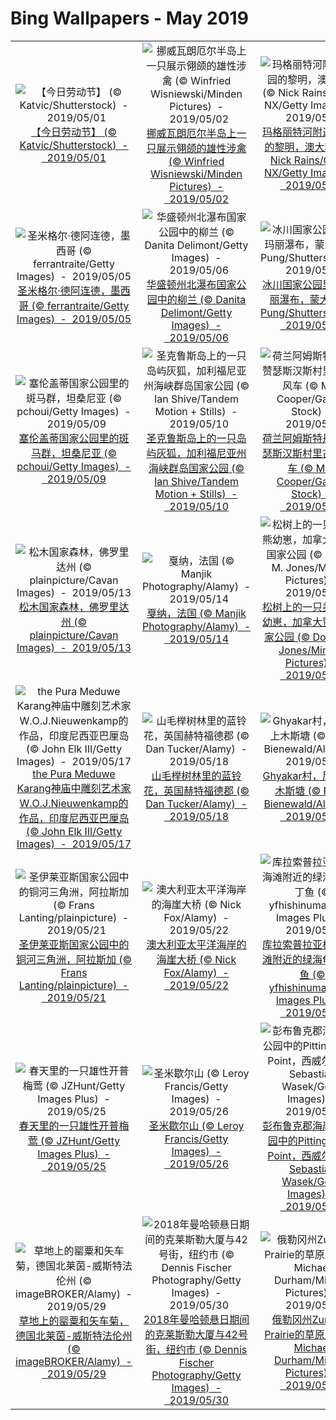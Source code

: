 # Bing Wallpapers - May 2019

| | | | |
|:-------------------------:|:-------------------------:|:-------------------------:|:-------------------------:|
| ![【今日劳动节】 (© Katvic/Shutterstock)  -  2019/05/01](https://cn.bing.com/th?id=OHR.may1_ZH-CN8582006115_1920x1080.jpg&w=480)[【今日劳动节】 (© Katvic/Shutterstock)  -  2019/05/01](https://cn.bing.com/th?id=OHR.may1_ZH-CN8582006115_1920x1080.jpg) | ![挪威瓦朗厄尔半岛上一只展示翎颌的雄性涉禽 (© Winfried Wisniewski/Minden Pictures)  -  2019/05/02](https://cn.bing.com/th?id=OHR.RuffLek_ZH-CN8485019267_1920x1080.jpg&w=480)[挪威瓦朗厄尔半岛上一只展示翎颌的雄性涉禽 (© Winfried Wisniewski/Minden Pictures)  -  2019/05/02](https://cn.bing.com/th?id=OHR.RuffLek_ZH-CN8485019267_1920x1080.jpg) | ![玛格丽特河附近葡萄园的黎明，澳大利亚 (© Nick Rains/Corbis NX/Getty Images)  -  2019/05/03](https://cn.bing.com/th?id=OHR.MargaretRiverVineyards_ZH-CN8547374435_1920x1080.jpg&w=480)[玛格丽特河附近葡萄园的黎明，澳大利亚 (© Nick Rains/Corbis NX/Getty Images)  -  2019/05/03](https://cn.bing.com/th?id=OHR.MargaretRiverVineyards_ZH-CN8547374435_1920x1080.jpg) | ![斯凯利格群岛（由斯凯利格·迈克尔岛和小斯凯利格岛组成)，爱尔兰 (© Design Pics/DanitaDelimont.com)  -  2019/05/04](https://cn.bing.com/th?id=OHR.SkelligMichael_ZH-CN8635121409_1920x1080.jpg&w=480)[斯凯利格群岛（由斯凯利格·迈克尔岛和小斯凯利格岛组成)，爱尔兰 (© Design Pics/DanitaDelimont.com)  -  2019/05/04](https://cn.bing.com/th?id=OHR.SkelligMichael_ZH-CN8635121409_1920x1080.jpg) |
| ![圣米格尔·德阿连德，墨西哥 (© ferrantraite/Getty Images)  -  2019/05/05](https://cn.bing.com/th?id=OHR.AmericanCulturalCapital_ZH-CN8717487767_1920x1080.jpg&w=480)[圣米格尔·德阿连德，墨西哥 (© ferrantraite/Getty Images)  -  2019/05/05](https://cn.bing.com/th?id=OHR.AmericanCulturalCapital_ZH-CN8717487767_1920x1080.jpg) | ![华盛顿州北瀑布国家公园中的柳兰 (© Danita Delimont/Getty Images)  -  2019/05/06](https://cn.bing.com/th?id=OHR.NCFireweed_ZH-CN8827671063_1920x1080.jpg&w=480)[华盛顿州北瀑布国家公园中的柳兰 (© Danita Delimont/Getty Images)  -  2019/05/06](https://cn.bing.com/th?id=OHR.NCFireweed_ZH-CN8827671063_1920x1080.jpg) | ![冰川国家公园里的圣玛丽瀑布，蒙大拿 (© Pung/Shutterstock)  -  2019/05/07](https://cn.bing.com/th?id=OHR.StMaryFalls_ZH-CN8917284967_1920x1080.jpg&w=480)[冰川国家公园里的圣玛丽瀑布，蒙大拿 (© Pung/Shutterstock)  -  2019/05/07](https://cn.bing.com/th?id=OHR.StMaryFalls_ZH-CN8917284967_1920x1080.jpg) | ![黄昏时佩吉海湾的灯塔，加拿大新斯科舍省 (© Darwin Wiggett/Offset)  -  2019/05/08](https://cn.bing.com/th?id=OHR.LightHouseNS_ZH-CN9060766128_1920x1080.jpg&w=480)[黄昏时佩吉海湾的灯塔，加拿大新斯科舍省 (© Darwin Wiggett/Offset)  -  2019/05/08](https://cn.bing.com/th?id=OHR.LightHouseNS_ZH-CN9060766128_1920x1080.jpg) |
| ![塞伦盖蒂国家公园里的斑马群，坦桑尼亚 (© pchoui/Getty Images)  -  2019/05/09](https://cn.bing.com/th?id=OHR.SerengetiZebra_ZH-CN9007197602_1920x1080.jpg&w=480)[塞伦盖蒂国家公园里的斑马群，坦桑尼亚 (© pchoui/Getty Images)  -  2019/05/09](https://cn.bing.com/th?id=OHR.SerengetiZebra_ZH-CN9007197602_1920x1080.jpg) | ![圣克鲁斯岛上的一只岛屿灰狐，加利福尼亚州海峡群岛国家公园 (© Ian Shive/Tandem Motion + Stills)  -  2019/05/10](https://cn.bing.com/th?id=OHR.ChannelIslandFox_ZH-CN5568101953_UHD.jpg&w=480)[圣克鲁斯岛上的一只岛屿灰狐，加利福尼亚州海峡群岛国家公园 (© Ian Shive/Tandem Motion + Stills)  -  2019/05/10](https://cn.bing.com/th?id=OHR.ChannelIslandFox_ZH-CN5568101953_UHD.jpg) | ![荷兰阿姆斯特丹附近赞瑟斯汉斯村里古老的风车 (© Matt Cooper/Gallery Stock)  -  2019/05/11](https://cn.bing.com/th?id=OHR.ZaanseSchans_ZH-CN5665496862_UHD.jpg&w=480)[荷兰阿姆斯特丹附近赞瑟斯汉斯村里古老的风车 (© Matt Cooper/Gallery Stock)  -  2019/05/11](https://cn.bing.com/th?id=OHR.ZaanseSchans_ZH-CN5665496862_UHD.jpg) | ![琼斯海滩岛上的笛鸻和它的幼崽 (© Vicki Jauron/Getty Images)  -  2019/05/12](https://cn.bing.com/th?id=OHR.PipingPlover_ZH-CN0992806167_UHD.jpg&w=480)[琼斯海滩岛上的笛鸻和它的幼崽 (© Vicki Jauron/Getty Images)  -  2019/05/12](https://cn.bing.com/th?id=OHR.PipingPlover_ZH-CN0992806167_UHD.jpg) |
| ![松木国家森林，佛罗里达州 (© plainpicture/Cavan Images)  -  2019/05/13](https://cn.bing.com/th?id=OHR.PineLogSP_ZH-CN1105763820_UHD.jpg&w=480)[松木国家森林，佛罗里达州 (© plainpicture/Cavan Images)  -  2019/05/13](https://cn.bing.com/th?id=OHR.PineLogSP_ZH-CN1105763820_UHD.jpg) | ![戛纳，法国 (© Manjik Photography/Alamy)  -  2019/05/14](https://cn.bing.com/th?id=OHR.BlueCannes_ZH-CN1811852585_UHD.jpg&w=480)[戛纳，法国 (© Manjik Photography/Alamy)  -  2019/05/14](https://cn.bing.com/th?id=OHR.BlueCannes_ZH-CN1811852585_UHD.jpg) | ![松树上的一只美国黑熊幼崽，加拿大贾斯珀国家公园 (© Donald M. Jones/Minden Pictures)  -  2019/05/15](https://cn.bing.com/th?id=OHR.JasperCub_ZH-CN4314891686_UHD.jpg&w=480)[松树上的一只美国黑熊幼崽，加拿大贾斯珀国家公园 (© Donald M. Jones/Minden Pictures)  -  2019/05/15](https://cn.bing.com/th?id=OHR.JasperCub_ZH-CN4314891686_UHD.jpg) | ![来自人工智能的画作《思念》 (© 微软小冰)  -  2019/05/16](https://cn.bing.com/th?id=OHR.xiaoicepainting_ZH-CN8581660984_UHD.jpg&w=480)[来自人工智能的画作《思念》 (© 微软小冰)  -  2019/05/16](https://cn.bing.com/th?id=OHR.xiaoicepainting_ZH-CN8581660984_UHD.jpg) |
| ![the Pura Meduwe Karang神庙中雕刻艺术家W.O.J.Nieuwenkamp的作品，印度尼西亚巴厘岛 (© John Elk III/Getty Images)  -  2019/05/17](https://cn.bing.com/th?id=OHR.BicycleRelief_ZH-CN4483533362_UHD.jpg&w=480)[the Pura Meduwe Karang神庙中雕刻艺术家W.O.J.Nieuwenkamp的作品，印度尼西亚巴厘岛 (© John Elk III/Getty Images)  -  2019/05/17](https://cn.bing.com/th?id=OHR.BicycleRelief_ZH-CN4483533362_UHD.jpg) | ![山毛榉树林里的蓝铃花，英国赫特福德郡 (© Dan Tucker/Alamy)  -  2019/05/18](https://cn.bing.com/th?id=OHR.BluebellBeech_ZH-CN8269343251_UHD.jpg&w=480)[山毛榉树林里的蓝铃花，英国赫特福德郡 (© Dan Tucker/Alamy)  -  2019/05/18](https://cn.bing.com/th?id=OHR.BluebellBeech_ZH-CN8269343251_UHD.jpg) | ![Ghyakar村，尼泊尔上木斯塘 (© Frank Bienewald/Alamy)  -  2019/05/19](https://cn.bing.com/th?id=OHR.Ghyakar_ZH-CN4631836915_UHD.jpg&w=480)[Ghyakar村，尼泊尔上木斯塘 (© Frank Bienewald/Alamy)  -  2019/05/19](https://cn.bing.com/th?id=OHR.Ghyakar_ZH-CN4631836915_UHD.jpg) | ![一只身上粘满南瓜花粉的蜜蜂，德国 (© Konrad Wothe/Minden Pictures)  -  2019/05/20](https://cn.bing.com/th?id=OHR.BeeWeek_ZH-CN4917222816_UHD.jpg&w=480)[一只身上粘满南瓜花粉的蜜蜂，德国 (© Konrad Wothe/Minden Pictures)  -  2019/05/20](https://cn.bing.com/th?id=OHR.BeeWeek_ZH-CN4917222816_UHD.jpg) |
| ![圣伊莱亚斯国家公园中的铜河三角洲，阿拉斯加 (© Frans Lanting/plainpicture)  -  2019/05/21](https://cn.bing.com/th?id=OHR.CRDelta_ZH-CN5088201492_UHD.jpg&w=480)[圣伊莱亚斯国家公园中的铜河三角洲，阿拉斯加 (© Frans Lanting/plainpicture)  -  2019/05/21](https://cn.bing.com/th?id=OHR.CRDelta_ZH-CN5088201492_UHD.jpg) | ![澳大利亚太平洋海岸的海崖大桥 (© Nick Fox/Alamy)  -  2019/05/22](https://cn.bing.com/th?id=OHR.SeaCliffBridge_ZH-CN5362667487_UHD.jpg&w=480)[澳大利亚太平洋海岸的海崖大桥 (© Nick Fox/Alamy)  -  2019/05/22](https://cn.bing.com/th?id=OHR.SeaCliffBridge_ZH-CN5362667487_UHD.jpg) | ![库拉索普拉亚格兰迪海滩附近的绿海龟和沙丁鱼 (© yfhishinuma/Getty Images Plus)  -  2019/05/23](https://cn.bing.com/th?id=OHR.CuracaoTurtle_ZH-CN5468901173_UHD.jpg&w=480)[库拉索普拉亚格兰迪海滩附近的绿海龟和沙丁鱼 (© yfhishinuma/Getty Images Plus)  -  2019/05/23](https://cn.bing.com/th?id=OHR.CuracaoTurtle_ZH-CN5468901173_UHD.jpg) | ![麦克米伦省级公园里的神殿林，加拿大不列颠哥伦比亚省 (© Robert Postma/Shutterstock)  -  2019/05/24](https://cn.bing.com/th?id=OHR.MacmillanForest_ZH-CN5295176479_UHD.jpg&w=480)[麦克米伦省级公园里的神殿林，加拿大不列颠哥伦比亚省 (© Robert Postma/Shutterstock)  -  2019/05/24](https://cn.bing.com/th?id=OHR.MacmillanForest_ZH-CN5295176479_UHD.jpg) |
| ![春天里的一只雄性开普梅莺 (© JZHunt/Getty Images Plus)  -  2019/05/25](https://cn.bing.com/th?id=OHR.CapeMayWarbler_ZH-CN5148312890_UHD.jpg&w=480)[春天里的一只雄性开普梅莺 (© JZHunt/Getty Images Plus)  -  2019/05/25](https://cn.bing.com/th?id=OHR.CapeMayWarbler_ZH-CN5148312890_UHD.jpg) | ![圣米歇尔山 (© Leroy Francis/Getty Images)  -  2019/05/26](https://cn.bing.com/th?id=OHR.MarathonduMont_ZH-CN5049722437_UHD.jpg&w=480)[圣米歇尔山 (© Leroy Francis/Getty Images)  -  2019/05/26](https://cn.bing.com/th?id=OHR.MarathonduMont_ZH-CN5049722437_UHD.jpg) | ![彭布鲁克郡海岸国家公园中的Pitting Gales Point，西威尔士 (© Sebastian Wasek/Getty Images)  -  2019/05/27](https://cn.bing.com/th?id=OHR.PittingGalesPoint_ZH-CN4893591142_UHD.jpg&w=480)[彭布鲁克郡海岸国家公园中的Pitting Gales Point，西威尔士 (© Sebastian Wasek/Getty Images)  -  2019/05/27](https://cn.bing.com/th?id=OHR.PittingGalesPoint_ZH-CN4893591142_UHD.jpg) | ![沿海的雾，加拿大纽芬兰 (© Scott Leslie/Minden Pictures)  -  2019/05/28](https://cn.bing.com/th?id=OHR.NFLDfog_ZH-CN4846953507_UHD.jpg&w=480)[沿海的雾，加拿大纽芬兰 (© Scott Leslie/Minden Pictures)  -  2019/05/28](https://cn.bing.com/th?id=OHR.NFLDfog_ZH-CN4846953507_UHD.jpg) |
| ![草地上的罂粟和矢车菊，德国北莱茵-威斯特法伦州 (© imageBROKER/Alamy)  -  2019/05/29](https://cn.bing.com/th?id=OHR.BlumenwieseNRW_ZH-CN4774429225_UHD.jpg&w=480)[草地上的罂粟和矢车菊，德国北莱茵-威斯特法伦州 (© imageBROKER/Alamy)  -  2019/05/29](https://cn.bing.com/th?id=OHR.BlumenwieseNRW_ZH-CN4774429225_UHD.jpg) | ![2018年曼哈顿悬日期间的克莱斯勒大厦与42号街，纽约市 (© Dennis Fischer Photography/Getty Images)  -  2019/05/30](https://cn.bing.com/th?id=OHR.Manhattanhenge_ZH-CN4659585143_UHD.jpg&w=480)[2018年曼哈顿悬日期间的克莱斯勒大厦与42号街，纽约市 (© Dennis Fischer Photography/Getty Images)  -  2019/05/30](https://cn.bing.com/th?id=OHR.Manhattanhenge_ZH-CN4659585143_UHD.jpg) | ![俄勒冈州Zumwalt Prairie的草原土墩 (© Michael Durham/Minden Pictures)  -  2019/05/31](https://cn.bing.com/th?id=OHR.ZumwaltPrairie_ZH-CN4572430876_UHD.jpg&w=480)[俄勒冈州Zumwalt Prairie的草原土墩 (© Michael Durham/Minden Pictures)  -  2019/05/31](https://cn.bing.com/th?id=OHR.ZumwaltPrairie_ZH-CN4572430876_UHD.jpg) |  |
